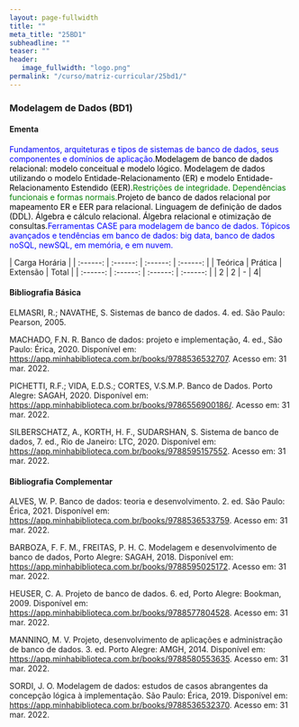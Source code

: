 ```yaml
---
layout: page-fullwidth
title: ""
meta_title: "25BD1"
subheadline: ""
teaser: ""
header:
   image_fullwidth: "logo.png"
permalink: "/curso/matriz-curricular/25bd1/"
---
```


### **Modelagem de Dados (BD1)**

#### **Ementa**

<class style="color: blue">Fundamentos, arquiteturas e tipos de sistemas de banco de dados, seus componentes e domínios de aplicação.</class><class style="color: black">Modelagem de banco de dados relacional: modelo conceitual e modelo lógico. Modelagem de dados utilizando o modelo Entidade-Relacionamento (ER) e modelo Entidade-Relacionamento Estendido (EER).</class><class style="color: green">Restrições de integridade. Dependências funcionais e formas normais.</class><class style="color: black">Projeto de banco de dados relacional por mapeamento ER e EER para relacional. Linguagem de definição de dados (DDL). Álgebra e cálculo relacional. Álgebra relacional e otimização de consultas.</class><class style="color: blue">Ferramentas CASE para modelagem de banco de dados. Tópicos avançados e tendências em banco de dados: big data, banco de dados noSQL, newSQL, em memória, e em nuvem.</class>

| Carga Horária | 
| :------: | :------: | :------: | :------: |
| Teórica | Prática | Extensão | Total |
| :------: | :------: | :------: | :------: |
| 2 | 2 | - | 4|

#### **Bibliografia Básica** 

ELMASRI, R.; NAVATHE, S. Sistemas de banco de dados. 4. ed. São Paulo: Pearson, 2005. 

MACHADO, F.N. R. Banco de dados: projeto e implementação, 4. ed., São Paulo: Érica, 2020. Disponível em: https://app.minhabiblioteca.com.br/books/9788536532707. Acesso em: 31 mar. 2022. 

PICHETTI, R.F.; VIDA, E.D.S.; CORTES, V.S.M.P. Banco de Dados. Porto Alegre: SAGAH, 2020. Disponível em: https://app.minhabiblioteca.com.br/books/9786556900186/. Acesso em: 31 mar. 2022. 

SILBERSCHATZ, A., KORTH, H. F., SUDARSHAN, S. Sistema de banco de dados, 7. ed., Rio de Janeiro: LTC, 2020. Disponível em: https://app.minhabiblioteca.com.br/books/9788595157552. Acesso em: 31 mar. 2022. 

#### **Bibliografia Complementar**

ALVES, W. P. Banco de dados: teoria e desenvolvimento. 2. ed. São Paulo: Érica, 2021. Disponível em: https://app.minhabiblioteca.com.br/books/9788536533759. Acesso em: 31 mar. 2022. 

BARBOZA, F. F. M., FREITAS, P. H. C. Modelagem e desenvolvimento de banco de dados, Porto Alegre: SAGAH, 2018. Disponível em: https://app.minhabiblioteca.com.br/books/9788595025172. Acesso em: 31 mar. 2022. 

HEUSER, C. A. Projeto de banco de dados. 6. ed, Porto Alegre: Bookman, 2009. Disponível em: https://app.minhabiblioteca.com.br/books/9788577804528. Acesso em: 31 mar. 2022. 

MANNINO, M. V. Projeto, desenvolvimento de aplicações e administração de banco de dados. 3. ed. Porto Alegre: AMGH, 2014. Disponível em: https://app.minhabiblioteca.com.br/books/9788580553635. Acesso em: 31 mar. 2022. 

SORDI, J. O. Modelagem de dados: estudos de casos abrangentes da concepção lógica à implementação. São Paulo: Érica, 2019. Disponível em: https://app.minhabiblioteca.com.br/books/9788536532370. Acesso em: 31 mar. 2022. 